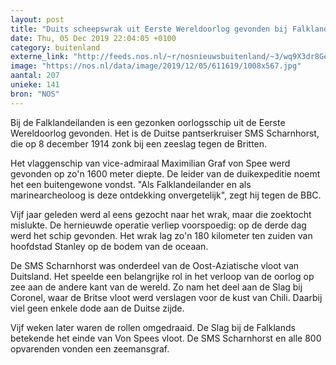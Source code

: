```yaml
---
layout: post
title: "Duits scheepswrak uit Eerste Wereldoorlog gevonden bij Falklandeilanden"
date: Thu, 05 Dec 2019 22:04:05 +0100
category: buitenland
externe_link: "http://feeds.nos.nl/~r/nosnieuwsbuitenland/~3/wq9X3dr8Gec/2313445"
image: "https://nos.nl/data/image/2019/12/05/611619/1008x567.jpg"
aantal: 207
unieke: 141
bron: "NOS"
---
```


<p>Bij de Falklandeilanden is een gezonken oorlogsschip uit de Eerste Wereldoorlog gevonden. Het is de Duitse pantserkruiser SMS Scharnhorst, die op 8 december 1914 zonk bij een zeeslag tegen de Britten.</p>
<p>Het vlaggenschip van vice-admiraal Maximilian Graf von Spee werd gevonden op zo'n 1600 meter diepte. De leider van de duikexpeditie noemt het een buitengewone vondst. "Als Falklandeilander en als marinearcheoloog is deze ontdekking onvergetelijk", zegt hij tegen de BBC.</p>
<p>Vijf jaar geleden werd al eens gezocht naar het wrak, maar die zoektocht mislukte. De hernieuwde operatie verliep voorspoedig: op de derde dag werd het schip gevonden. Het wrak lag zo'n 180 kilometer ten zuiden van hoofdstad Stanley op de bodem van de oceaan.</p>
<p>De SMS Scharnhorst was onderdeel van de Oost-Aziatische vloot van Duitsland. Het speelde een belangrijke rol in het verloop van de oorlog op zee aan de andere kant van de wereld. Zo nam het deel aan de Slag bij Coronel, waar de Britse vloot werd verslagen voor de kust van Chili. Daarbij viel geen enkele dode aan de Duitse zijde.</p>
<p>Vijf weken later waren de rollen omgedraaid. De Slag bij de Falklands betekende het einde van Von Spees vloot. De SMS Scharnhorst en alle 800 opvarenden vonden een zeemansgraf.</p><img src="http://feeds.feedburner.com/~r/nosnieuwsbuitenland/~4/wq9X3dr8Gec" height="1" width="1" alt=""/>
